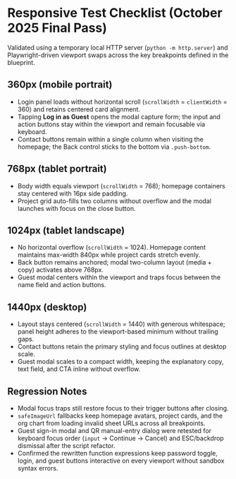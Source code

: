 # Responsive Test Checklist (October 2025 Final Pass)

Validated using a temporary local HTTP server (`python -m http.server`) and Playwright-driven viewport swaps across the key breakpoints defined in the blueprint.

## 360px (mobile portrait)
- Login panel loads without horizontal scroll (`scrollWidth` = `clientWidth` = 360) and retains centered card alignment.
- Tapping **Log in as Guest** opens the modal capture form; the input and action buttons stay within the viewport and remain focusable via keyboard.
- Contact buttons remain within a single column when visiting the homepage; the Back control sticks to the bottom via `.push-bottom`.

## 768px (tablet portrait)
- Body width equals viewport (`scrollWidth` = 768); homepage containers stay centered with 16px side padding.
- Project grid auto-fills two columns without overflow and the modal launches with focus on the close button.

## 1024px (tablet landscape)
- No horizontal overflow (`scrollWidth` = 1024). Homepage content maintains max-width 840px while project cards stretch evenly.
- Back button remains anchored; modal two-column layout (media + copy) activates above 768px.
- Guest modal centers within the viewport and traps focus between the name field and action buttons.

## 1440px (desktop)
- Layout stays centered (`scrollWidth` = 1440) with generous whitespace; panel height adheres to the viewport-based minimum without trailing gaps.
- Contact buttons retain the primary styling and focus outlines at desktop scale.
- Guest modal scales to a compact width, keeping the explanatory copy, text field, and CTA inline without overflow.

## Regression Notes
- Modal focus traps still restore focus to their trigger buttons after closing.
- `safeImageUrl` fallbacks keep homepage avatars, project cards, and the org chart from loading invalid sheet URLs across all breakpoints.
- Guest sign-in modal and QR manual-entry dialog were retested for keyboard focus order (`input` → Continue → Cancel) and ESC/backdrop dismissal after the script refactor.
- Confirmed the rewritten function expressions keep password toggle, login, and guest buttons interactive on every viewport without sandbox syntax errors.
